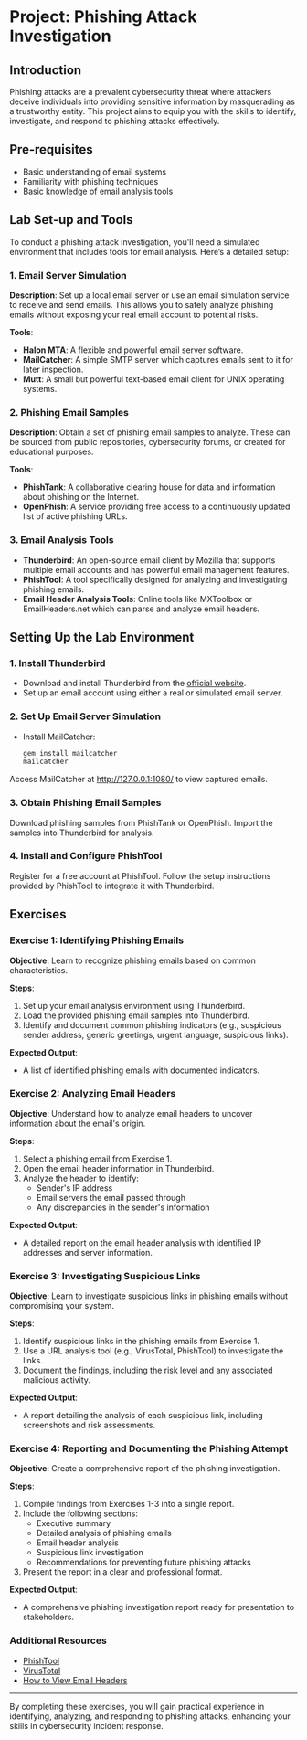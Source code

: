 # Project: Phishing Attack Investigation

## Introduction
Phishing attacks are a prevalent cybersecurity threat where attackers deceive individuals into providing sensitive information by masquerading as a trustworthy entity. This project aims to equip you with the skills to identify, investigate, and respond to phishing attacks effectively.

## Pre-requisites
- Basic understanding of email systems
- Familiarity with phishing techniques
- Basic knowledge of email analysis tools

## Lab Set-up and Tools

To conduct a phishing attack investigation, you'll need a simulated environment that includes tools for email analysis. Here’s a detailed setup:

### 1. Email Server Simulation
**Description**: Set up a local email server or use an email simulation service to receive and send emails. This allows you to safely analyze phishing emails without exposing your real email account to potential risks.

**Tools**: 
- **Halon MTA**: A flexible and powerful email server software.
- **MailCatcher**: A simple SMTP server which captures emails sent to it for later inspection.
- **Mutt**: A small but powerful text-based email client for UNIX operating systems.

### 2. Phishing Email Samples
**Description**: Obtain a set of phishing email samples to analyze. These can be sourced from public repositories, cybersecurity forums, or created for educational purposes.

**Tools**:
- **PhishTank**: A collaborative clearing house for data and information about phishing on the Internet.
- **OpenPhish**: A service providing free access to a continuously updated list of active phishing URLs.

### 3. Email Analysis Tools
- **Thunderbird**: An open-source email client by Mozilla that supports multiple email accounts and has powerful email management features.
- **PhishTool**: A tool specifically designed for analyzing and investigating phishing emails.
- **Email Header Analysis Tools**: Online tools like MXToolbox or EmailHeaders.net which can parse and analyze email headers.

## Setting Up the Lab Environment

### 1. Install Thunderbird
- Download and install Thunderbird from the [official website](https://www.thunderbird.net/).
- Set up an email account using either a real or simulated email server.

### 2. Set Up Email Server Simulation
- Install MailCatcher: 
  ```sh
  gem install mailcatcher
  mailcatcher
Access MailCatcher at http://127.0.0.1:1080/ to view captured emails.

### 3. Obtain Phishing Email Samples
Download phishing samples from PhishTank or OpenPhish.
Import the samples into Thunderbird for analysis.
### 4. Install and Configure PhishTool
Register for a free account at PhishTool.
Follow the setup instructions provided by PhishTool to integrate it with Thunderbird.

## Exercises

### Exercise 1: Identifying Phishing Emails
**Objective**: Learn to recognize phishing emails based on common characteristics.

**Steps**:
1. Set up your email analysis environment using Thunderbird.
2. Load the provided phishing email samples into Thunderbird.
3. Identify and document common phishing indicators (e.g., suspicious sender address, generic greetings, urgent language, suspicious links).

**Expected Output**:
- A list of identified phishing emails with documented indicators.

### Exercise 2: Analyzing Email Headers
**Objective**: Understand how to analyze email headers to uncover information about the email's origin.

**Steps**:
1. Select a phishing email from Exercise 1.
2. Open the email header information in Thunderbird.
3. Analyze the header to identify:
   - Sender's IP address
   - Email servers the email passed through
   - Any discrepancies in the sender's information

**Expected Output**:
- A detailed report on the email header analysis with identified IP addresses and server information.

### Exercise 3: Investigating Suspicious Links
**Objective**: Learn to investigate suspicious links in phishing emails without compromising your system.

**Steps**:
1. Identify suspicious links in the phishing emails from Exercise 1.
2. Use a URL analysis tool (e.g., VirusTotal, PhishTool) to investigate the links.
3. Document the findings, including the risk level and any associated malicious activity.

**Expected Output**:
- A report detailing the analysis of each suspicious link, including screenshots and risk assessments.

### Exercise 4: Reporting and Documenting the Phishing Attempt
**Objective**: Create a comprehensive report of the phishing investigation.

**Steps**:
1. Compile findings from Exercises 1-3 into a single report.
2. Include the following sections:
   - Executive summary
   - Detailed analysis of phishing emails
   - Email header analysis
   - Suspicious link investigation
   - Recommendations for preventing future phishing attacks
3. Present the report in a clear and professional format.

**Expected Output**:
- A comprehensive phishing investigation report ready for presentation to stakeholders.

### Additional Resources
- [PhishTool](https://phishtool.com)
- [VirusTotal](https://www.virustotal.com)
- [How to View Email Headers](https://support.google.com/mail/answer/22454?hl=en)

---

By completing these exercises, you will gain practical experience in identifying, analyzing, and responding to phishing attacks, enhancing your skills in cybersecurity incident response.
